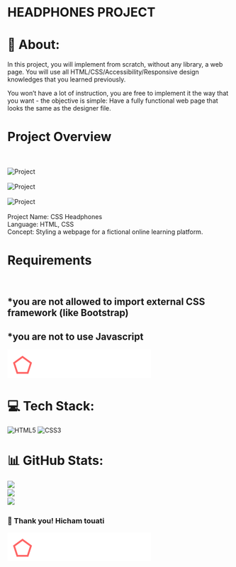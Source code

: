 # HEADPHONES PROJECT 

# 💫 About:
In this project, you will implement from scratch, without any library, a web page. You will use all HTML/CSS/Accessibility/Responsive design knowledges that you learned previously.

You won’t have a lot of instruction, you are free to implement it the way that you want - the objective is simple: Have a fully functional web page that looks the same as the designer file.

# Project Overview<br><br>
![Project](images/01_headphones_desktop@2x.jpg)
<br><br>
![Project](images/01_headphones_mobile@2x.jpg)
<br><br>
![Project](images/01_headphones_tablet@2x.jpg)
<br><br>
Project Name: CSS Headphones<br>Language: HTML, CSS<br>Concept: Styling a webpage for a fictional online learning platform.

# Requirements <br><br>

## *you are not allowed to import external CSS framework (like Bootstrap)
## *you are not to use Javascript

![logo](images/logo_headphones.png)

# 💻 Tech Stack:
![HTML5](https://img.shields.io/badge/html5-%23E34F26.svg?style=for-the-badge&logo=html5&logoColor=white) ![CSS3](https://img.shields.io/badge/css3-%231572B6.svg?style=for-the-badge&logo=css3&logoColor=white)
# 📊 GitHub Stats:
![](https://github-readme-stats.vercel.app/api?username=HT4EVER&theme=dark&hide_border=false&include_all_commits=false&count_private=true)<br/>
![](https://github-readme-streak-stats.herokuapp.com/?user=HT4EVER&theme=dark&hide_border=false)<br/>
![](https://github-readme-stats.vercel.app/api/top-langs/?username=HT4EVER&theme=dark&hide_border=false&include_all_commits=false&count_private=true&layout=compact)

### 👋 Thank you! Hicham touati
![logo](images/logo_headphones.png)

